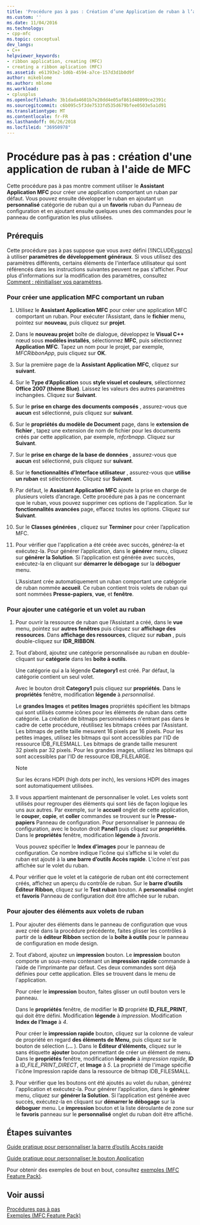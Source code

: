 ```yaml
---
title: 'Procédure pas à pas : Création d’une Application de ruban à l’aide de MFC | Documents Microsoft'
ms.custom: ''
ms.date: 11/04/2016
ms.technology:
- cpp-mfc
ms.topic: conceptual
dev_langs:
- C++
helpviewer_keywords:
- ribbon application, creating (MFC)
- creating a ribbon aplication (MFC)
ms.assetid: e61393e2-1d6b-4594-a7ce-157d3d1b0d9f
author: mikeblome
ms.author: mblome
ms.workload:
- cplusplus
ms.openlocfilehash: 3b1dada4601b7e20dd4e05af861d48099ce2391c
ms.sourcegitcommit: c6b095c5f3de7533fd535d679bfee0503e5a1d91
ms.translationtype: MT
ms.contentlocale: fr-FR
ms.lasthandoff: 06/26/2018
ms.locfileid: "36950978"
---
```

# <a name="walkthrough-creating-a-ribbon-application-by-using-mfc"></a>Procédure pas à pas : création d'une application de ruban à l'aide de MFC
Cette procédure pas à pas montre comment utiliser le **Assistant Application MFC** pour créer une application comportant un ruban par défaut. Vous pouvez ensuite développer le ruban en ajoutant un **personnalisé** catégorie de ruban qui a un **favoris** ruban du Panneau de configuration et en ajoutant ensuite quelques unes des commandes pour le panneau de configuration les plus utilisées.  
  
## <a name="prerequisites"></a>Prérequis  
 Cette procédure pas à pas suppose que vous avez défini [!INCLUDE[vsprvs](../assembler/masm/includes/vsprvs_md.md)] à utiliser **paramètres de développement généraux**. Si vous utilisez des paramètres différents, certains éléments de l'interface utilisateur qui sont référencés dans les instructions suivantes peuvent ne pas s'afficher. Pour plus d’informations sur la modification des paramètres, consultez [Comment : réinitialiser vos paramètres](http://msdn.microsoft.com/en-us/c95c51be-e609-4769-abba-65e6beedec76).  
  
### <a name="to-create-an-mfc-application-that-has-a-ribbon"></a>Pour créer une application MFC comportant un ruban  
  
1.  Utilisez le **Assistant Application MFC** pour créer une application MFC comportant un ruban. Pour exécuter l’Assistant, dans le **fichier** menu, pointez sur **nouveau**, puis cliquez sur **projet**.  
  
2.  Dans le **nouveau projet** boîte de dialogue, développez le **Visual C++** nœud sous **modèles installés**, sélectionnez **MFC**, puis sélectionnez  **Application MFC**. Tapez un nom pour le projet, par exemple, *MFCRibbonApp*, puis cliquez sur **OK**.  
  
3.  Sur la première page de la **Assistant Application MFC**, cliquez sur **suivant**.  
  
4.  Sur le **Type d’Application** sous **style visuel et couleurs**, sélectionnez **Office 2007 (thème Blue)**. Laissez les valeurs des autres paramètres inchangées. Cliquez sur **Suivant**.  
  
5.  Sur le **prise en charge des documents composés** , assurez-vous que **aucun** est sélectionné, puis cliquez sur **suivant**.  
  
6.  Sur le **propriétés du modèle de Document** page, dans le **extension de fichier** , tapez une extension de nom de fichier pour les documents créés par cette application, par exemple, *mfcrbnapp*. Cliquez sur **Suivant**.  
  
7.  Sur le **prise en charge de la base de données** , assurez-vous que **aucun** est sélectionné, puis cliquez sur **suivant**.  
  
8.  Sur le **fonctionnalités d’Interface utilisateur** , assurez-vous que **utilise un ruban** est sélectionnée. Cliquez sur **Suivant**.  
  
9. Par défaut, le **Assistant Application MFC** ajoute la prise en charge de plusieurs volets d’ancrage. Cette procédure pas à pas ne concernant que le ruban, vous pouvez supprimer ces options de l'application. Sur le **fonctionnalités avancées** page, effacez toutes les options. Cliquez sur **Suivant**.  
  
10. Sur le **Classes générées** , cliquez sur **Terminer** pour créer l’application MFC.  
  
11. Pour vérifier que l'application a été créée avec succès, générez-la et exécutez-la. Pour générer l’application, dans le **générer** menu, cliquez sur **générer la Solution**. Si l’application est générée avec succès, exécutez-la en cliquant sur **démarrer le débogage** sur la **déboguer** menu.  
  
     L’Assistant crée automatiquement un ruban comportant une catégorie de ruban nommée **accueil**. Ce ruban contient trois volets de ruban qui sont nommées **Presse-papiers**, **vue**, et **fenêtre**.  
  
### <a name="to-add-a-category-and-panel-to-the-ribbon"></a>Pour ajouter une catégorie et un volet au ruban  
  
1.  Pour ouvrir la ressource de ruban que l’Assistant a créé, dans le **vue** menu, pointez sur **autres fenêtres** puis cliquez sur **affichage des ressources**. Dans **affichage des ressources**, cliquez sur **ruban** , puis double-cliquez sur **IDR_RIBBON**.  
  
2.  Tout d’abord, ajoutez une catégorie personnalisée au ruban en double-cliquant sur **catégorie** dans les **boîte à outils**.  
  
     Une catégorie qui a la légende **Category1** est créé. Par défaut, la catégorie contient un seul volet.  
  
     Avec le bouton droit **Category1** puis cliquez sur **propriétés**. Dans le **propriétés** fenêtre, modification **légende** à *personnalisé*.  
  
     Le **grandes Images** et **petites Images** propriétés spécifient les bitmaps qui sont utilisés comme icônes pour les éléments de ruban dans cette catégorie. La création de bitmaps personnalisées n'entrant pas dans le cadre de cette procédure, réutilisez les bitmaps créées par l'Assistant. Les bitmaps de petite taille mesurent 16 pixels par 16 pixels. Pour les petites images, utilisez les bitmaps qui sont accessibles par l'ID de ressource IDB_FILESMALL. Les bitmaps de grande taille mesurent 32 pixels par 32 pixels. Pour les grandes images, utilisez les bitmaps qui sont accessibles par l'ID de ressource IDB_FILELARGE.  
  
    > [!NOTE]
    >  Sur les écrans HDPI (high dots per inch), les versions HDPI des images sont automatiquement utilisées.  
  
3.  Il vous appartient maintenant de personnaliser le volet. Les volets sont utilisés pour regrouper des éléments qui sont liés de façon logique les uns aux autres. Par exemple, sur le **accueil** onglet de cette application, le **couper**, **copie**, et **coller** commandes se trouvent sur le  **Presse-papiers** Panneau de configuration. Pour personnaliser le panneau de configuration, avec le bouton droit **Panel1** puis cliquez sur **propriétés**. Dans le **propriétés** fenêtre, modification **légende** à *favoris*.  
  
     Vous pouvez spécifier le **Index d’images** pour le panneau de configuration. Ce nombre indique l’icône qui s’affiche si le volet du ruban est ajouté à la **une barre d’outils Accès rapide**. L'icône n'est pas affichée sur le volet du ruban.  
  
4.  Pour vérifier que le volet et la catégorie de ruban ont été correctement créés, affichez un aperçu du contrôle de ruban. Sur le **barre d’outils Éditeur Ribbon**, cliquez sur le **Test ruban** bouton. A **personnalisé** onglet et **favoris** Panneau de configuration doit être affichée sur le ruban.  
  
### <a name="to-add-elements-to-the-ribbon-panels"></a>Pour ajouter des éléments aux volets de ruban  
  
1.  Pour ajouter des éléments dans le panneau de configuration que vous avez créé dans la procédure précédente, faites glisser les contrôles à partir de la **éditeur Ribbon** section de la **boîte à outils** pour le panneau de configuration en mode design.  
  
2.  Tout d’abord, ajoutez un **impression** bouton. Le **impression** bouton comporte un sous-menu contenant un **impression rapide** commande à l’aide de l’imprimante par défaut. Ces deux commandes sont déjà définies pour cette application. Elles se trouvent dans le menu de l'application.  
  
     Pour créer le **impression** bouton, faites glisser un outil bouton vers le panneau.  
  
     Dans le **propriétés** fenêtre, de modifier le **ID** propriété **ID_FILE_PRINT**, qui doit être défini. Modification **légende** à *impression*. Modification **Index de l’Image** à *4*.  
  
     Pour créer le **impression rapide** bouton, cliquez sur la colonne de valeur de propriété en regard **des éléments de Menu**, puis cliquez sur le bouton de sélection (**...** ). Dans le **Éditeur d’éléments**, cliquez sur le sans étiquette **ajouter** bouton permettant de créer un élément de menu. Dans le **propriétés** fenêtre, modification **légende** à *impression rapide*, **ID** à *ID_FILE_PRINT_DIRECT*, et **Image** à *5*. La propriété de l'image spécifie l'icône Impression rapide dans la ressource de bitmap IDB_FILESMALL.  
  
3.  Pour vérifier que les boutons ont été ajoutés au volet du ruban, générez l'application et exécutez-la. Pour générer l’application, dans le **générer** menu, cliquez sur **générer la Solution**. Si l’application est générée avec succès, exécutez-la en cliquant sur **démarrer le débogage** sur la **déboguer** menu. Le **impression** bouton et la liste déroulante de zone sur le **favoris** panneau sur le **personnalisé** onglet du ruban doit être affiché.  
  
## <a name="next-steps"></a>Étapes suivantes  
 [Guide pratique pour personnaliser la barre d’outils Accès rapide](../mfc/how-to-customize-the-quick-access-toolbar.md)  
  
 [Guide pratique pour personnaliser le bouton Application](../mfc/how-to-customize-the-application-button.md)  
  
 Pour obtenir des exemples de bout en bout, consultez [exemples (MFC Feature Pack)](../visual-cpp-samples.md).  
  
## <a name="see-also"></a>Voir aussi  
 [Procédures pas à pas](../mfc/walkthroughs-mfc.md)   
 [Exemples (MFC Feature Pack)](../visual-cpp-samples.md)

